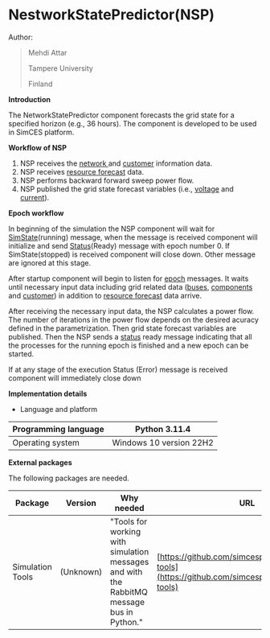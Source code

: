 # NestworkStatePredictor(NSP)

Author:

> Mehdi Attar
>
> Tampere University
>
> Finland

**Introduction**

The NetworkStatePredictor component forecasts the grid state for a specified horizon (e.g., 36 hours). The component is developed to be used in SimCES platform.

**Workflow of NSP**

1. NSP receives the [network ](https://simcesplatform.github.io/energy_msg-init-nis-networkbusinfo/)and [customer](https://simcesplatform.github.io/energy_msg-init-cis-customerinfo/) information data.
2. NSP receives [resource forecast](https://simcesplatform.github.io/energy_msg-resourceforecaststate-power/) data.
3. NSP performs backward forward sweep power flow.
4. NSP published the grid state forecast variables (i.e., [voltage](https://simcesplatform.github.io/energy_msg-networkforecaststate-voltage/) and [current](https://simcesplatform.github.io/energy_msg-networkforecaststate-current/)).


**Epoch workflow**

In beginning of the simulation the NSP component will wait for [SimState](https://simcesplatform.github.io/core_msg-simstate/)(running) message, when the message is received component will initialize and send [Status](https://simcesplatform.github.io/core_msg-status/)(Ready) message with epoch number 0. If SimState(stopped) is received component will close down. Other message are ignored at this stage.

After startup component will begin to listen for [epoch](https://simcesplatform.github.io/core_msg-epoch/) messages. It waits until necessary input data including grid related data ([buses](https://simcesplatform.github.io/energy_msg-init-nis-networkbusinfo/), [components](https://simcesplatform.github.io/energy_msg-init-nis-networkcomponentinfo/) and [customer](https://simcesplatform.github.io/energy_msg-init-cis-customerinfo/)) in addition to [resource forecast](https://simcesplatform.github.io/energy_msg-resourceforecaststate-power/) data arrive.

After receiving the necessary input data, the NSP calculates a power flow. The number of iterations in the power flow depends on the desired acuracy defined in the parametrization. Then grid state forecast variables are published. Then the NSP sends a [status](https://simcesplatform.github.io/core_msg-status/) ready message indicating that all the processes for the running epoch is finished and a new epoch can be started.

If at any stage of the execution Status (Error) message is received component will immediately close down


**Implementation details**

* Language and platform

| Programming language | Python 3.11.4          |
| -------------------- | ----------------------- |
| Operating system     | Windows 10 version 22H2 |

**External packages**

The following packages are needed.

| Package          | Version   | Why needed                                                                                | URL                                                                                                   |
| ---------------- | --------- | ----------------------------------------------------------------------------------------- | ----------------------------------------------------------------------------------------------------- |
| Simulation Tools | (Unknown) | "Tools for working with simulation messages and with the RabbitMQ message bus in Python." | [https://github.com/simcesplatform/simulation-tools](https://github.com/simcesplatform/simulation-tools) |
